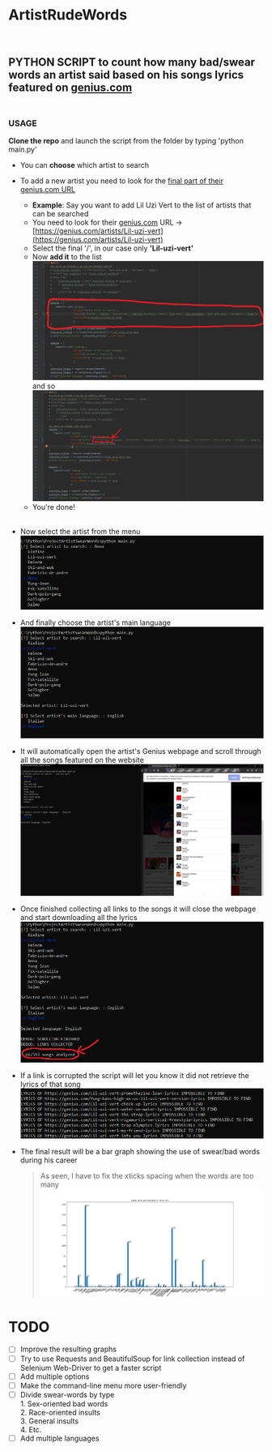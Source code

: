 # ArtistRudeWords <br/><br/> 
## PYTHON SCRIPT to count how many bad/swear words an artist said based on his songs lyrics featured on [genius.com](www.genius.com)<br/><br/> 
### USAGE

**Clone the repo** and launch the script from the folder by typing 'python main.py'

* You can **choose** which artist to search
* To add a new artist you need to look for the [final part of their genius.com URL](www.genius.com)
    * **Example**: Say you want to add Lil Uzi Vert to the list of artists that can be searched
    * You need to look for their [genius.com](www.genius.com) URL -> [https://genius.com/artists/Lil-uzi-vert](https://genius.com/artists/Lil-uzi-vert)
    * Select the final '/', in our case only **'Lil-uzi-vert'**
    * Now **add it** to the list <br/>
    ![](assets/spiegazioneGitHub1.png)
    and so <br/>
    ![](assets/spiegazioneGitHub2.png)
    * You're done!
<br/><br/> 
* Now select the artist from the menu<br/>
  ![](assets/menu.png)

* And finally choose the artist's main language<br/>
  ![](assets/menuLanguage.png)
  
* It will automatically open the artist's Genius webpage and scroll through all the songs featured on the website<br/>
  ![](assets/scrolling.png)

* Once finished collecting all links to the songs it will close the webpage and start downloading all the lyrics<br/>
  ![](assets/analyze.png)
  
* If a link is corrupted the script will let you know it did not retrieve the lyrics of that song<br/>
  ![](assets/lyrics_fail.png)
  
* The final result will be a bar graph showing the use of swear/bad words during his career  <br/>
   > As seen, I have to fix the xticks spacing when the words are too many<br/>
![](assets/graph.png)

# TODO
- [ ] Improve the resulting graphs
- [ ] Try to use Requests and BeautifulSoup for link collection instead of Selenium Web-Driver to get a faster script
- [ ] Add multiple options
- [ ] Make the command-line menu more user-friendly
- [ ] Divide swear-words by type <br/> 
         1. Sex-oriented bad words<br/>
         2. Race-oriented insults<br/>
         3. General insults<br/>
         4. Etc.<br/>
- [ ] Add multiple languages
